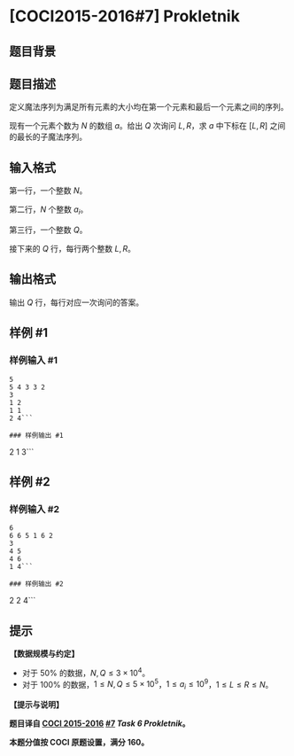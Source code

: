 # [COCI2015-2016#7] Prokletnik

## 题目背景



## 题目描述

定义魔法序列为满足所有元素的大小均在第一个元素和最后一个元素之间的序列。

现有一个元素个数为 $N$ 的数组 $a$。给出 $Q$ 次询问 $L,R$，求 $a$ 中下标在 $[L,R]$ 之间的最长的子魔法序列。

## 输入格式

第一行，一个整数 $N$。

第二行，$N$ 个整数 $a_i$。

第三行，一个整数 $Q$。

接下来的 $Q$ 行，每行两个整数 $L,R$。

## 输出格式

输出 $Q$ 行，每行对应一次询问的答案。

## 样例 #1

### 样例输入 #1
```
5
5 4 3 3 2
3
1 2
1 1
2 4```

### 样例输出 #1

```
2
1
3```

## 样例 #2

### 样例输入 #2
```
6
6 6 5 1 6 2
3
4 5
4 6
1 4```

### 样例输出 #2

```
2
2
4```

## 提示

**【数据规模与约定】**

- 对于 $50\%$ 的数据，$N,Q \le 3 \times 10^4$。
- 对于 $100\%$ 的数据，$1 \le N,Q \le 5 \times 10^5$，$1 \le a_i \le 10^9$，$1 \le L \le R \le N$。

**【提示与说明】**

**题目译自 [COCI 2015-2016](https://hsin.hr/coci/archive/2015_2016/) [#7](https://hsin.hr/coci/archive/2015_2016/contest7_tasks.pdf) _Task 6 Prokletnik_。**

**本题分值按 COCI 原题设置，满分 $160$。**
